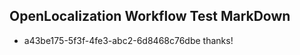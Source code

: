 ## OpenLocalization Workflow Test MarkDown
* a43be175-5f3f-4fe3-abc2-6d8468c76dbe thanks!

<!--HONumber=Jul16_HO4-->


